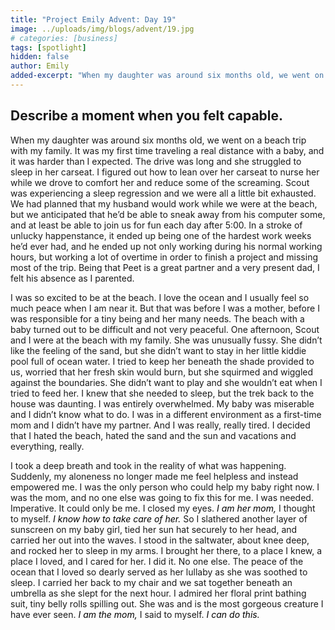 ```yaml
---
title: "Project Emily Advent: Day 19"
image: ../uploads/img/blogs/advent/19.jpg
# categories: [business]
tags: [spotlight]
hidden: false
author: Emily
added-excerpt: "When my daughter was around six months old, we went on a beach trip with my family. It was my first time traveling a real distance with a baby, and it was harder than I expected. The drive was long and she struggled to sleep in her carseat. I figured out how to lean over her carseat to nurse her while we drove to comfort her and reduce some of the screaming."
---
```


<style> em {color: black;} p a {color: #f0506e;}</style>

## Describe a moment when you felt capable.

When my daughter was around six months old, we went on a beach trip with my family. It was my first time traveling a real distance with a baby, and it was harder than I expected. The drive was long and she struggled to sleep in her carseat. I figured out how to lean over her carseat to nurse her while we drove to comfort her and reduce some of the screaming. Scout was experiencing a sleep regression and we were all a little bit exhausted. We had planned that my husband would work while we were at the beach, but we anticipated that he’d be able to sneak away from his computer some, and at least be able to join us for fun each day after 5:00. In a stroke of unlucky happenstance, it ended up being one of the hardest work weeks he’d ever had, and he ended up not only working during his normal working hours, but working a lot of overtime in order to finish a project and missing most of the trip. Being that Peet is a great partner and a very present dad, I felt his absence as I parented.

I was so excited to be at the beach. I love the ocean and I usually feel so much peace when I am near it. But that was before I was a mother, before I was responsible for a tiny being and her many needs. The beach with a baby turned out to be difficult and not very peaceful. One afternoon, Scout and I were at the beach with my family. She was unusually fussy. She didn’t like the feeling of the sand, but she didn’t want to stay in her little kiddie pool full of ocean water. I tried to keep her beneath the shade provided to us, worried that her fresh skin would burn, but she squirmed and wiggled against the boundaries. She didn’t want to play and she wouldn’t eat when I tried to feed her. I knew that she needed to sleep, but the trek back to the house was daunting. I was entirely overwhelmed. My baby was miserable and I didn’t know what to do. I was in a different environment as a first-time mom and I didn’t have my partner. And I was really, really tired. I decided that I hated the beach, hated the sand and the sun and vacations and everything, really.

I took a deep breath and took in the reality of what was happening. Suddenly, my aloneness no longer made me feel helpless and instead empowered me. I was the only person who could help my baby right now. I was the mom, and no one else was going to fix this for me. I was needed. Imperative. It could only be me. I closed my eyes. _I am her mom,_ I thought to myself. _I know how to take care of her._ So I slathered another layer of sunscreen on my baby girl, tied her sun hat securely to her head, and carried her out into the waves. I stood in the saltwater, about knee deep, and rocked her to sleep in my arms. I brought her there, to a place I knew, a place I loved, and I cared for her. I did it. No one else. The peace of the ocean that I loved so dearly served as her lullaby as she was soothed to sleep. I carried her back to my chair and we sat together beneath an umbrella as she slept for the next hour. I admired her floral print bathing suit, tiny belly rolls spilling out. She was and is the most gorgeous creature I have ever seen. _I am the mom,_ I said to myself. _I can do this._
